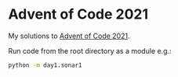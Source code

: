 # Advent of Code 2021

My solutions to [Advent of Code 2021](https://adventofcode.com/2021/).

Run code from the root directory as a module e.g.:

```bash
python -m day1.sonar1
```
